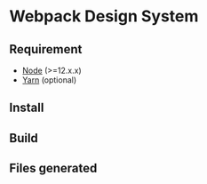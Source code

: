 # Webpack Design System

## Requirement

* [Node](https://nodejs.org/en/download/) (>=12.x.x)
* [Yarn](https://yarnpkg.com/getting-started/install) (optional)

## Install

## Build

## Files generated
